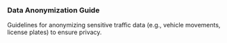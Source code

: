 ### Data Anonymization Guide
Guidelines for anonymizing sensitive traffic data (e.g., vehicle movements, license plates) to ensure privacy.
